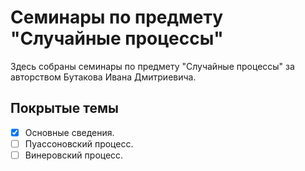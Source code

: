 # Семинары по предмету "Случайные процессы"

Здесь собраны семинары по предмету "Случайные процессы" за авторством Бутакова Ивана Дмитриевича.

## Покрытые темы
- [x] Основные сведения.
- [ ] Пуассоновский процесс.
- [ ] Винеровский процесс.